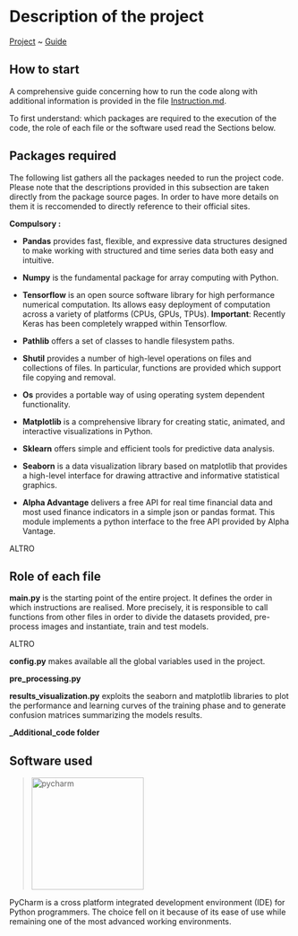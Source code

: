 # Description of the project

[Project](https://github.com/EdoardoGruppi/DAPS_assignment) ~ [Guide](https://github.com/EdoardoGruppi/DAPS_assignment/blob/Secondary/code/Instructions.md)

## How to start

A comprehensive guide concerning how to run the code along with additional information is provided in the file [Instruction.md](https://github.com/EdoardoGruppi/DAPS_assignment/blob/Secondary/code/Instructions.md).

To first understand: which packages are required to the execution of the code, the role of each file or the software used read the Sections below.

## Packages required

The following list gathers all the packages needed to run the project code.
Please note that the descriptions provided in this subsection are taken directly from the package source pages. In order to have more details on them it is reccomended to directly reference to their official sites.

**Compulsory :**

- **Pandas** provides fast, flexible, and expressive data structures designed to make working with structured and time series data both easy and intuitive.

- **Numpy** is the fundamental package for array computing with Python.

- **Tensorflow** is an open source software library for high performance numerical computation. Its allows easy deployment of computation across a variety of platforms (CPUs, GPUs, TPUs). **Important**: Recently Keras has been completely wrapped within Tensorflow.

- **Pathlib** offers a set of classes to handle filesystem paths.

- **Shutil** provides a number of high-level operations on files and collections of files. In particular, functions are provided which support file copying and removal.

- **Os** provides a portable way of using operating system dependent functionality.

- **Matplotlib** is a comprehensive library for creating static, animated, and interactive visualizations in Python.

- **Sklearn** offers simple and efficient tools for predictive data analysis.

- **Seaborn** is a data visualization library based on matplotlib that provides a high-level interface for drawing attractive and informative statistical graphics.

- **Alpha Advantage** delivers a free API for real time financial data and most used finance indicators in a simple json or pandas format. This module implements a python interface to the free API provided by Alpha Vantage.

ALTRO

## Role of each file

**main.py** is the starting point of the entire project. It defines the order in which instructions are realised. More precisely, it is responsible to call functions from other files in order to divide the datasets provided, pre-process images and instantiate, train and test models.

ALTRO

**config.py** makes available all the global variables used in the project.

**pre_processing.py**

**results_visualization.py** exploits the seaborn and matplotlib libraries to plot the performance and learning curves of the training phase and to generate confusion matrices summarizing the models results.

**\_Additional_code folder**

## Software used

> <img src="https://financesonline.com/uploads/2019/08/PyCharm_Logo1.png" width="200" alt="pycharm">

PyCharm is a cross platform integrated development environment (IDE) for Python programmers. The choice
fell on it because of its ease of use while remaining one of the most advanced working environments.

